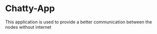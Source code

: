 # Chatty-App
This application is used to provide a better communication between the nodes without internet 
